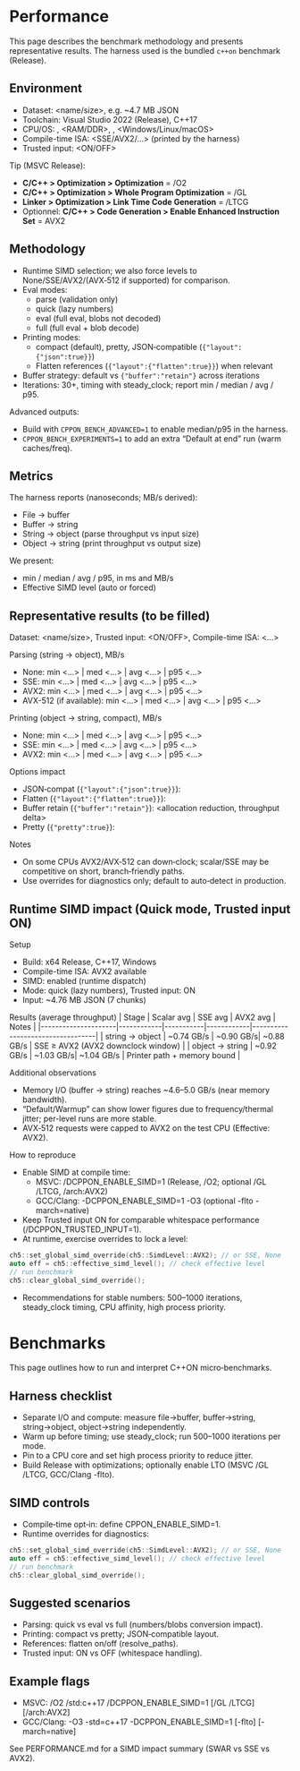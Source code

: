 # Performance

This page describes the benchmark methodology and presents representative results. The harness used is the bundled `c++on` benchmark (Release).

## Environment

- Dataset: <name/size>, e.g. ~4.7 MB JSON
- Toolchain: Visual Studio 2022 (Release), C++17
- CPU/OS: <CPU model>, <RAM/DDR>, <Storage>, <Windows/Linux/macOS>
- Compile-time ISA: <SSE/AVX2/...> (printed by the harness)
- Trusted input: <ON/OFF>

Tip (MSVC Release):
- __C/C++ > Optimization > Optimization__ = /O2
- __C/C++ > Optimization > Whole Program Optimization__ = /GL
- __Linker > Optimization > Link Time Code Generation__ = /LTCG
- Optionnel: __C/C++ > Code Generation > Enable Enhanced Instruction Set__ = AVX2

## Methodology

- Runtime SIMD selection; we also force levels to None/SSE/AVX2/(AVX‑512 if supported) for comparison.
- Eval modes:
  - parse (validation only)
  - quick (lazy numbers)
  - eval (full eval, blobs not decoded)
  - full (full eval + blob decode)
- Printing modes:
  - compact (default), pretty, JSON‑compatible (`{"layout":{"json":true}}`)
  - Flatten references (`{"layout":{"flatten":true}}`) when relevant
- Buffer strategy: default vs `{"buffer":"retain"}` across iterations
- Iterations: 30+, timing with steady_clock; report min / median / avg / p95.

Advanced outputs:
- Build with `CPPON_BENCH_ADVANCED=1` to enable median/p95 in the harness.
- `CPPON_BENCH_EXPERIMENTS=1` to add an extra “Default at end” run (warm caches/freq).

## Metrics

The harness reports (nanoseconds; MB/s derived):
- File → buffer
- Buffer → string
- String → object (parse throughput vs input size)
- Object → string (print throughput vs output size)

We present:
- min / median / avg / p95, in ms and MB/s
- Effective SIMD level (auto or forced)

## Representative results (to be filled)

Dataset: <name/size>, Trusted input: <ON/OFF>, Compile-time ISA: <...>

Parsing (string → object), MB/s
- None:   min <...> | med <...> | avg <...> | p95 <...>
- SSE:    min <...> | med <...> | avg <...> | p95 <...>
- AVX2:   min <...> | med <...> | avg <...> | p95 <...>
- AVX-512 (if available):   min <...> | med <...> | avg <...> | p95 <...>

Printing (object → string, compact), MB/s
- None:   min <...> | med <...> | avg <...> | p95 <...>
- SSE:    min <...> | med <...> | avg <...> | p95 <...>
- AVX2:   min <...> | med <...> | avg <...> | p95 <...>

Options impact
- JSON‑compat (`{"layout":{"json":true}}`): <delta vs compact>
- Flatten (`{"layout":{"flatten":true}}`): <delta when references present>
- Buffer retain (`{"buffer":"retain"}`): <allocation reduction, throughput delta>
- Pretty (`{"pretty":true}`): <delta vs compact>

Notes
- On some CPUs AVX2/AVX‑512 can down‑clock; scalar/SSE may be competitive on short, branch‑friendly paths.
- Use overrides for diagnostics only; default to auto‑detect in production.
## Runtime SIMD impact (Quick mode, Trusted input ON)

Setup
- Build: x64 Release, C++17, Windows
- Compile-time ISA: AVX2 available
- SIMD: enabled (runtime dispatch)
- Mode: quick (lazy numbers), Trusted input: ON
- Input: ~4.76 MB JSON (7 chunks)

Results (average throughput)
| Stage               | Scalar avg | SSE avg   | AVX2 avg   | Notes                            |
|---------------------|------------|-----------|------------|----------------------------------|
| string → object     | ~0.74 GB/s | ~0.90 GB/s| ~0.88 GB/s | SSE ≥ AVX2 (AVX2 downclock window) |
| object → string     | ~0.92 GB/s | ~1.03 GB/s| ~1.04 GB/s | Printer path + memory bound |

Additional observations
- Memory I/O (buffer → string) reaches ~4.6–5.0 GB/s (near memory bandwidth).
- “Default/Warmup” can show lower figures due to frequency/thermal jitter; per-level runs are more stable.
- AVX‑512 requests were capped to AVX2 on the test CPU (Effective: AVX2).

How to reproduce
- Enable SIMD at compile time:
  - MSVC: /DCPPON_ENABLE_SIMD=1 (Release, /O2; optional /GL /LTCG, /arch:AVX2)
  - GCC/Clang: -DCPPON_ENABLE_SIMD=1 -O3 (optional -flto -march=native)
- Keep Trusted input ON for comparable whitespace performance (/DCPPON_TRUSTED_INPUT=1).
- At runtime, exercise overrides to lock a level:

```cpp
ch5::set_global_simd_override(ch5::SimdLevel::AVX2); // or SSE, None
auto eff = ch5::effective_simd_level(); // check effective level
// run benchmark
ch5::clear_global_simd_override();
```

- Recommendations for stable numbers: 500–1000 iterations, steady_clock timing, CPU affinity, high process priority.

# Benchmarks

This page outlines how to run and interpret C++ON micro‑benchmarks.

## Harness checklist
- Separate I/O and compute: measure file→buffer, buffer→string, string→object, object→string independently.
- Warm up before timing; use steady_clock; run 500–1000 iterations per mode.
- Pin to a CPU core and set high process priority to reduce jitter.
- Build Release with optimizations; optionally enable LTO (MSVC /GL /LTCG, GCC/Clang -flto).

## SIMD controls
- Compile‑time opt‑in: define CPPON_ENABLE_SIMD=1.
- Runtime overrides for diagnostics:

```cpp
ch5::set_global_simd_override(ch5::SimdLevel::AVX2); // or SSE, None
auto eff = ch5::effective_simd_level(); // check effective level
// run benchmark
ch5::clear_global_simd_override();
```

## Suggested scenarios
- Parsing: quick vs eval vs full (numbers/blobs conversion impact).
- Printing: compact vs pretty; JSON‑compatible layout.
- References: flatten on/off (resolve_paths).
- Trusted input: ON vs OFF (whitespace handling).

## Example flags
- MSVC: /O2 /std:c++17 /DCPPON_ENABLE_SIMD=1 [/GL /LTCG] [/arch:AVX2]
- GCC/Clang: -O3 -std=c++17 -DCPPON_ENABLE_SIMD=1 [-flto] [-march=native]

See PERFORMANCE.md for a SIMD impact summary (SWAR vs SSE vs AVX2).